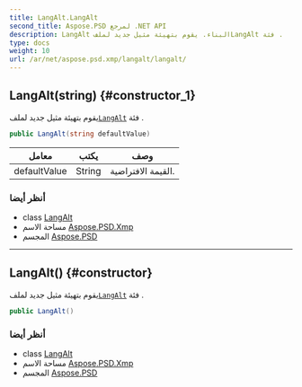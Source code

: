 ```yaml
---
title: LangAlt.LangAlt
second_title: Aspose.PSD لمرجع .NET API
description: LangAlt البناء. يقوم بتهيئة مثيل جديد لملفLangAlt فئة .
type: docs
weight: 10
url: /ar/net/aspose.psd.xmp/langalt/langalt/
---
```

## LangAlt(string) {#constructor_1}

يقوم بتهيئة مثيل جديد لملف[`LangAlt`](../) فئة .

```csharp
public LangAlt(string defaultValue)
```

| معامل | يكتب | وصف |
| --- | --- | --- |
| defaultValue | String | القيمة الافتراضية. |

### أنظر أيضا

* class [LangAlt](../)
* مساحة الاسم [Aspose.PSD.Xmp](../../langalt/)
* المجسم [Aspose.PSD](../../../)

---

## LangAlt() {#constructor}

يقوم بتهيئة مثيل جديد لملف[`LangAlt`](../) فئة .

```csharp
public LangAlt()
```

### أنظر أيضا

* class [LangAlt](../)
* مساحة الاسم [Aspose.PSD.Xmp](../../langalt/)
* المجسم [Aspose.PSD](../../../)


